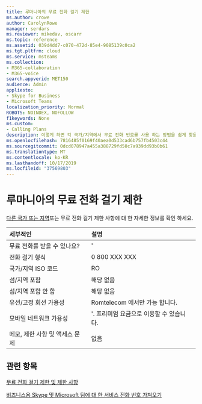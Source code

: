 ```yaml
---
title: 루마니아의 무료 전화 걸기 제한
ms.author: crowe
author: CarolynRowe
manager: serdars
ms.reviewer: mikedav, oscarr
ms.topic: reference
ms.assetid: 039d4dd7-c070-472d-85e4-9085139c0ca2
ms.tgt.pltfrm: cloud
ms.service: msteams
ms.collection:
- M365-collaboration
- M365-voice
search.appverid: MET150
audience: Admin
appliesto:
- Skype for Business
- Microsoft Teams
localization_priority: Normal
ROBOTS: NOINDEX, NOFOLLOW
f1keywords: None
ms.custom:
- Calling Plans
description: 이렇게 하면 각 국가/지역에서 무료 전화 번호를 사용 하는 방법을 쉽게 찾을 수 있습니다. 국가/지역을 선택 하면 무료 서비스를 사용할 수 있는 무료 서비스 사용에 대 한 특정 세부 정보, 제한 사항, 제한 사항이 포함 된 국가 관련 페이지로 이동 합니다. 전화 걸기 형식 또는 형식에는 각 국가/지역 내에서 필요한 액세스 코드를 표시 하 여 무료 전화를 받을 수 있습니다.
ms.openlocfilehash: 7816485f0169f40aea0d533cad6b757fb4503c44
ms.sourcegitcommit: 0dcd078947a455a388729fd50c7a939dd93b0b61
ms.translationtype: MT
ms.contentlocale: ko-KR
ms.lasthandoff: 10/17/2019
ms.locfileid: "37569803"
---
```

# <a name="toll-free-dialing-restrictions-in-romania"></a>루마니아의 무료 전화 걸기 제한

[다른 국가 또는 지역](../toll-free-dialing-limitations-and-restrictions.md)또는 무료 전화 걸기 제한 사항에 대 한 자세한 정보를 확인 하세요.


|**세부적인**|**설명**|
|:-----|:-----|
|무료 전화를 받을 수 있나요?  <br/> |'  <br/> |
|전화 걸기 형식  <br/> | 0 800 XXX XXX <br/> |
|국가/지역 ISO 코드  <br/> |RO  <br/> |
|섬/지역 포함  <br/> |해당 없음  <br/> |
|섬/지역 포함 안 함  <br/> |해당 없음  <br/> |
|유선/고정 회선 가용성  <br/> |Romtelecom 에서만 가능 합니다.  <br/> |
|모바일 네트워크 가용성  <br/> |'. 프리미엄 요금으로 이용할 수 있습니다.  <br/> |
|메모, 제한 사항 및 액세스 문제  <br/> |없음  <br/> |
   
## <a name="related-topics"></a>관련 항목

[무료 전화 걸기 제한 및 제한 사항](../toll-free-dialing-limitations-and-restrictions.md)

[비즈니스용 Skype 및 Microsoft 팀에 대 한 서비스 전화 번호 가져오기](/microsoftteams/getting-service-phone-numbers)

  
 